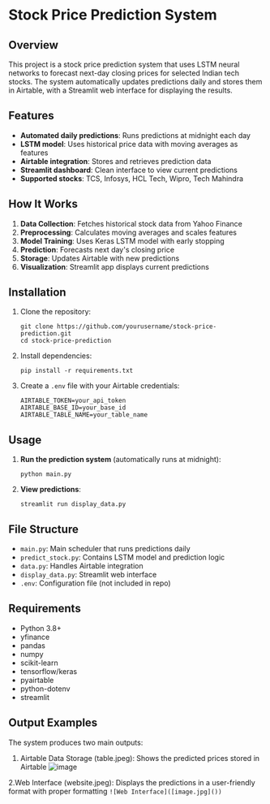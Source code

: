 # Stock Price Prediction System

## Overview
This project is a stock price prediction system that uses LSTM neural networks to forecast next-day closing prices for selected Indian tech stocks. The system automatically updates predictions daily and stores them in Airtable, with a Streamlit web interface for displaying the results.

## Features
- **Automated daily predictions**: Runs predictions at midnight each day
- **LSTM model**: Uses historical price data with moving averages as features
- **Airtable integration**: Stores and retrieves prediction data
- **Streamlit dashboard**: Clean interface to view current predictions
- **Supported stocks**: TCS, Infosys, HCL Tech, Wipro, Tech Mahindra

## How It Works
1. **Data Collection**: Fetches historical stock data from Yahoo Finance
2. **Preprocessing**: Calculates moving averages and scales features
3. **Model Training**: Uses Keras LSTM model with early stopping
4. **Prediction**: Forecasts next day's closing price
5. **Storage**: Updates Airtable with new predictions
6. **Visualization**: Streamlit app displays current predictions

## Installation
1. Clone the repository:
   
   ```
   git clone https://github.com/yourusername/stock-price-prediction.git
   cd stock-price-prediction
   ```
   
2. Install dependencies:
   
   ```
   pip install -r requirements.txt
   ```
   
3. Create a `.env` file with your Airtable credentials:
   
   ```
   AIRTABLE_TOKEN=your_api_token
   AIRTABLE_BASE_ID=your_base_id
   AIRTABLE_TABLE_NAME=your_table_name
   ```

## Usage
1. **Run the prediction system** (automatically runs at midnight):

   ```
   python main.py
   ```
   
2. **View predictions**:

   ```
   streamlit run display_data.py
   ```

## File Structure
- `main.py`: Main scheduler that runs predictions daily
- `predict_stock.py`: Contains LSTM model and prediction logic
- `data.py`: Handles Airtable integration
- `display_data.py`: Streamlit web interface
- `.env`: Configuration file (not included in repo)

## Requirements
- Python 3.8+
- yfinance
- pandas
- numpy
- scikit-learn
- tensorflow/keras
- pyairtable
- python-dotenv
- streamlit

## Output Examples
The system produces two main outputs:
1. Airtable Data Storage (table.jpeg): Shows the predicted prices stored in Airtable
![image](https://github.com/user-attachments/assets/7c306d90-8b0e-485e-973f-d284424b1bef)

2.Web Interface (website.jpeg): Displays the predictions in a user-friendly format with proper formatting
`![Web Interface]([image.jpg]())`
